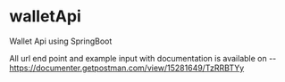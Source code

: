 # walletApi
Wallet Api using SpringBoot

All url end point and example input with documentation is available on -- https://documenter.getpostman.com/view/15281649/TzRRBTYy
